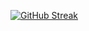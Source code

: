 [![GitHub Streak](https://streak-stats.demolab.com?user=whalswo412@gmail.com&theme=cobalt2&hide_border=%EA%B1%B0%EC%A7%93&date_format=M%20j%5B%2C%20Y%5D)](https://git.io/streak-stats)
